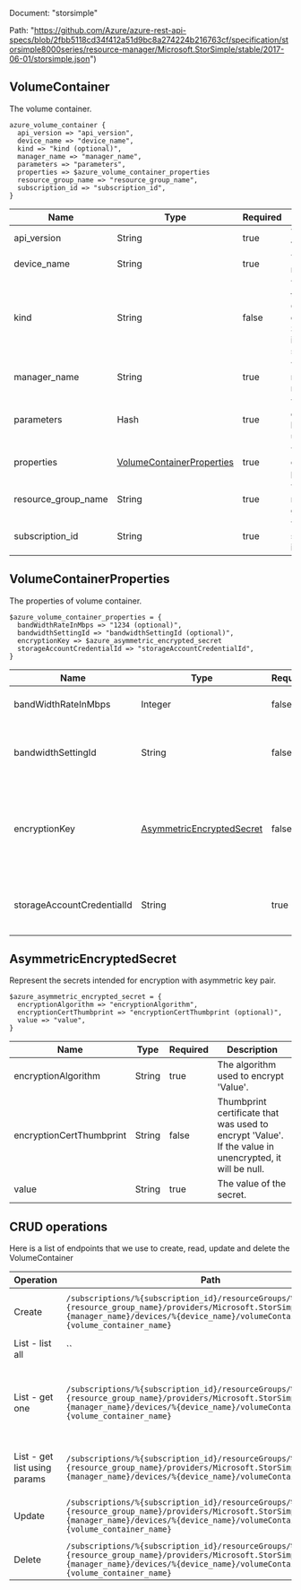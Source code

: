 Document: "storsimple"


Path: "https://github.com/Azure/azure-rest-api-specs/blob/2fbb5118cd34f412a51d9bc8a274224b216763cf/specification/storsimple8000series/resource-manager/Microsoft.StorSimple/stable/2017-06-01/storsimple.json")

## VolumeContainer

The volume container.

```puppet
azure_volume_container {
  api_version => "api_version",
  device_name => "device_name",
  kind => "kind (optional)",
  manager_name => "manager_name",
  parameters => "parameters",
  properties => $azure_volume_container_properties
  resource_group_name => "resource_group_name",
  subscription_id => "subscription_id",
}
```

| Name        | Type           | Required       | Description       |
| ------------- | ------------- | ------------- | ------------- |
|api_version | String | true | The api version |
|device_name | String | true | The device name |
|kind | String | false | The Kind of the object. Currently only Series8000 is supported |
|manager_name | String | true | The manager name |
|parameters | Hash | true | The volume container to be added or updated. |
|properties | [VolumeContainerProperties](#volumecontainerproperties) | true | The volume container properties. |
|resource_group_name | String | true | The resource group name |
|subscription_id | String | true | The subscription id |
        
## VolumeContainerProperties

The properties of volume container.

```puppet
$azure_volume_container_properties = {
  bandWidthRateInMbps => "1234 (optional)",
  bandwidthSettingId => "bandwidthSettingId (optional)",
  encryptionKey => $azure_asymmetric_encrypted_secret
  storageAccountCredentialId => "storageAccountCredentialId",
}
```

| Name        | Type           | Required       | Description       |
| ------------- | ------------- | ------------- | ------------- |
|bandWidthRateInMbps | Integer | false | The bandwidth-rate set on the volume container. |
|bandwidthSettingId | String | false | The ID of the bandwidth setting associated with the volume container. |
|encryptionKey | [AsymmetricEncryptedSecret](#asymmetricencryptedsecret) | false | The key used to encrypt data in the volume container. It is required when property 'EncryptionStatus' is 'Enabled'. |
|storageAccountCredentialId | String | true | The path ID of storage account associated with the volume container. |
        
## AsymmetricEncryptedSecret

Represent the secrets intended for encryption with asymmetric key pair.

```puppet
$azure_asymmetric_encrypted_secret = {
  encryptionAlgorithm => "encryptionAlgorithm",
  encryptionCertThumbprint => "encryptionCertThumbprint (optional)",
  value => "value",
}
```

| Name        | Type           | Required       | Description       |
| ------------- | ------------- | ------------- | ------------- |
|encryptionAlgorithm | String | true | The algorithm used to encrypt 'Value'. |
|encryptionCertThumbprint | String | false | Thumbprint certificate that was used to encrypt 'Value'. If the value in unencrypted, it will be null. |
|value | String | true | The value of the secret. |



## CRUD operations

Here is a list of endpoints that we use to create, read, update and delete the VolumeContainer

| Operation | Path | Verb | Description | OperationID |
| ------------- | ------------- | ------------- | ------------- | ------------- |
|Create|`/subscriptions/%{subscription_id}/resourceGroups/%{resource_group_name}/providers/Microsoft.StorSimple/managers/%{manager_name}/devices/%{device_name}/volumeContainers/%{volume_container_name}`|Put|Creates or updates the volume container.|VolumeContainers_CreateOrUpdate|
|List - list all|``||||
|List - get one|`/subscriptions/%{subscription_id}/resourceGroups/%{resource_group_name}/providers/Microsoft.StorSimple/managers/%{manager_name}/devices/%{device_name}/volumeContainers/%{volume_container_name}`|Get|Gets the properties of the specified volume container name.|VolumeContainers_Get|
|List - get list using params|`/subscriptions/%{subscription_id}/resourceGroups/%{resource_group_name}/providers/Microsoft.StorSimple/managers/%{manager_name}/devices/%{device_name}/volumeContainers`|Get|Gets all the volume containers in a device.|VolumeContainers_ListByDevice|
|Update|`/subscriptions/%{subscription_id}/resourceGroups/%{resource_group_name}/providers/Microsoft.StorSimple/managers/%{manager_name}/devices/%{device_name}/volumeContainers/%{volume_container_name}`|Put|Creates or updates the volume container.|VolumeContainers_CreateOrUpdate|
|Delete|`/subscriptions/%{subscription_id}/resourceGroups/%{resource_group_name}/providers/Microsoft.StorSimple/managers/%{manager_name}/devices/%{device_name}/volumeContainers/%{volume_container_name}`|Delete|Deletes the volume container.|VolumeContainers_Delete|

